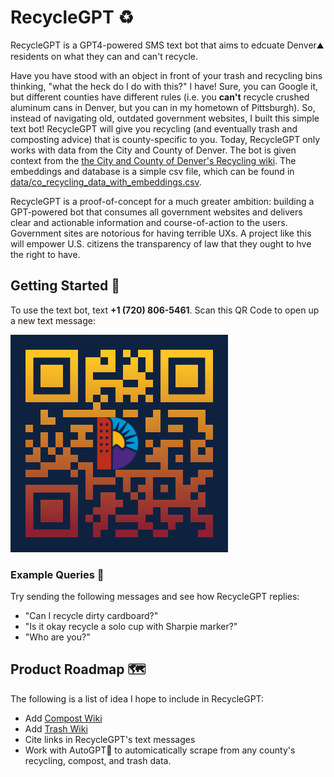 # RecycleGPT ♻️
RecycleGPT is a GPT4-powered SMS text bot that aims to edcuate Denver⛰️ residents on what they can and can't recycle. 

Have you have stood with an object in front of your trash and recycling bins thinking, "what the heck do I do with this?" I have! Sure, you can Google it, but different counties have different rules (i.e. you **can't** recycle crushed aluminum cans in Denver, but you can in my hometown of Pittsburgh). So, instead of navigating old, outdated government websites, I built this simple text bot! RecycleGPT will give you recycling (and eventually trash and composting advice) that is county-specific to you. Today, RecycleGPT only works with data from the City and County of Denver.
The bot is given context from the [the City and County of Denver's Recycling wiki](https://denvergov.org/Government/Agencies-Departments-Offices/Agencies-Departments-Offices-Directory/Recycle-Compost-Trash/Recycle). The embeddings and database is a simple csv file, which can be found in [data/co_recycling_data_with_embeddings.csv](data/co_recycling_data_with_embeddings.csv).

RecycleGPT is a proof-of-concept for a much greater ambition: building a GPT-powered bot that consumes all government websites and delivers clear and actionable information and course-of-action to the users. Government sites are notorious for having terrible UXs. A project like this will empower U.S. citizens the transparency of law that they ought to hve the right to have.

## Getting Started 👋
To use the text bot, text **+1 (720) 806-5461**. Scan this QR Code to open up a new text message:

![RecycleGPT SMS Number QR Code](static/bot-qr-code.png)

### Example Queries 🤔
Try sending the following messages and see how RecycleGPT replies:
* "Can I recycle dirty cardboard?"
* "Is it okay recycle a solo cup with Sharpie marker?"
* "Who are you?"

## Product Roadmap 🗺️
The following is a list of idea I hope to include in RecycleGPT:
* Add [Compost Wiki](https://denvergov.org/Government/Agencies-Departments-Offices/Agencies-Departments-Offices-Directory/Recycle-Compost-Trash/Compost)
* Add [Trash Wiki](https://denvergov.org/Government/Agencies-Departments-Offices/Agencies-Departments-Offices-Directory/Recycle-Compost-Trash/Trash)
* Cite links in RecycleGPT's text messages
* Work with AutoGPT🤖 to automicatically scrape from any county's recycling, compost, and trash data.